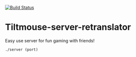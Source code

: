 [![Build Status](https://travis-ci.org/Tiltmouse/Tiltmouse-server-retranslator.svg?branch=development)](https://travis-ci.org/Tiltmouse/Tiltmouse-server-retranslator)

# Tiltmouse-server-retranslator
Easy use server for fun gaming with friends!

```
./server (port)
```

